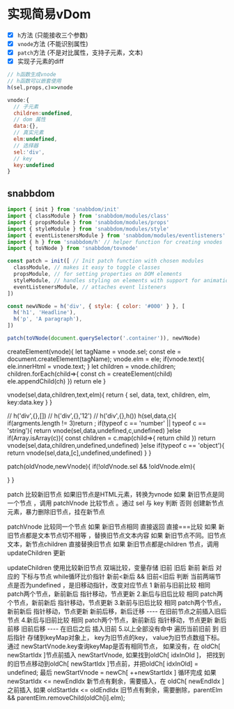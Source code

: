 # 实现简易vDom

- [x] `h`方法 (只能接收三个参数)
- [x] `vnode`方法 (不能识别属性)
- [x] `patch`方法 (不是对比属性，支持子元素，文本)
- [x] 实现子元素的diff

```js
// h函数生成vnode
// h函数可以嵌套使用
h(sel,props,c)=>vnode

vnode:{
  // 子元素
  children:undefined,
  // dom 属性
  data:{},
  // 真实元素
  elm:undefined,
  // 选择器
  sel:'div',
  // key
  key:undefined
}
```


## snabbdom
```js
import { init } from 'snabbdom/init'
import { classModule } from 'snabbdom/modules/class'
import { propsModule } from 'snabbdom/modules/props'
import { styleModule } from 'snabbdom/modules/style'
import { eventListenersModule } from 'snabbdom/modules/eventlisteners'
import { h } from 'snabbdom/h' // helper function for creating vnodes
import { toVNode } from 'snabbdom/tovnode'

const patch = init([ // Init patch function with chosen modules
  classModule, // makes it easy to toggle classes
  propsModule, // for setting properties on DOM elements
  styleModule, // handles styling on elements with support for animations
  eventListenersModule, // attaches event listeners
])

const newVNode = h('div', { style: { color: '#000' } }, [
  h('h1', 'Headline'),
  h('p', 'A paragraph'),
])

patch(toVNode(document.querySelector('.container')), newVNode)
```


createElement(vnode){
  let tagName = vnode.sel;
  const ele = document.createElement(tagName);
  vnode.elm = ele;
  if(vnode.text){
    ele.innerHtml = vnode.text;
  }
  let children = vnode.children;
  children.forEach(child=>{
    const ch = createElement(child)
    ele.appendChild(ch)
  })
  return ele
}

vnode(sel,data,children,text,elm){
  return {
    sel,
    data,
    text,
    children,
    elm,
    key:data.key
  }
}


// h('div',{},[])
// h('div',{},'12')
// h('div',{},h())
h(sel,data,c){
  if(argments.length != 3)return ;
  if(typeof c == 'number' || typeof c == 'string'){
    return vnode(sel,data,undefined,c,undefined)
  }else if(Array.isArray(c)){
    const children = c.map(child=>{
      return child
    })
    return vnode(sel,data,children,undefined,undefined)
  }else if(typeof c == 'object'){
    return vnode(sel,data,[c],undefined,undefined)
  }
}


patch(oldVnode,newVnode){
  if(!oldVnode.sel && !oldVnode.elm){

  }
}

patch 比较新旧节点
如果旧节点是HTML元素，转换为vnode
如果 新旧节点是同一个节点 ，调用 patchVnode 比较节点 。通过 sel 与 key 判断
否则 创建新节点元素，暴力删除旧节点，挂在新节点

patchVnode 比较同一个节点
如果 新旧节点相同 直接返回 直接===比较
如果 新旧节点都是文本节点切不相等 ，替换旧节点文本内容
如果 新旧节点不同。旧节点文本，新节点children 直接替换旧节点
如果 新旧节点都是children 节点，调用 updateChildren 更新


updateChildren 使用比较新旧节点
双端比较，变量存储 旧前 旧后 新前 新后 对应的 下标与节点
while循环比价指针 新前<新后  && 旧前<旧后
判断 当前两端节点是否为undefined ，是旧移动指针，改变对应节点
1 新前与旧前比较 相同 patch两个节点，新前新后 指针移动，节点更新
2.新后与旧后比较 相同 patch两个节点，新前新后 指针移动，节点更新
3.新前与旧后比较 相同 patch两个节点，新前新后 指针移动，节点更新 新前后移，新后迁移   ---- 在旧前节点之前插入旧后节点
4.新后与旧前比较 相同 patch两个节点，新前新后 指针移动，节点更新 新后前移 旧前后移 ---- 在旧后之后 插入旧前 
5.以上全部没有命中 遍历当前旧前 到 旧后指针 存储到keyMap对象上， key为旧节点的key， value为旧节点数组下标。
通过 newStartVnode.key查询keyMap是否有相同节点，
如果没有，在 oldCh[ newStartIdx ]节点前插入 newStartVnode,
如果找到oldCh[ idxInOld ]， 把找到的旧节点移动到oldCh[ newStartIdx ]节点前，并把oldCh[ idxInOld] = undefined;
最后 newStartVnode = newCh[ ++newStartIdx ]
循环完成
如果 newStartIdx <= newEndIdx 新节点有剩余，需要插入，在 oldCh[ newEndIdx ] 之前插入
如果 oldStartIdx <= oldEndIdx 旧节点有剩余，需要删除，parentElm && parentElm.removeChild(oldCh[i].elm);

